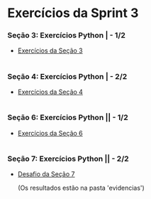 #
# Exercícios da Sprint 3

### Seção 3: Exercícios Python | - 1/2

- [Exercícios da Seção 3](https://github.com/catarwnalud/pbCompass/blob/master/sprint_3/exercicios/exerciciosParte1.py) 

#

### Seção 4: Exercícios Python | - 2/2

- [Exercícios da Seção 4](https://github.com/catarwnalud/pbCompass/blob/master/sprint_3/exercicios/exerciciosParte2.py) 

#

### Seção 6: Exercícios Python || - 1/2

- [Exercícios da Seção 6](https://github.com/catarwnalud/pbCompass/blob/master/sprint_3/exercicios/exerciciosParte6.py) 

#

### Seção 7: Exercícios Python || - 2/2

- [Desafio da Seção 7](https://github.com/catarwnalud/pbCompass/blob/master/sprint_3/exercicios/desafioParte7.py) 

  (Os resultados estão na pasta 'evidencias')

#